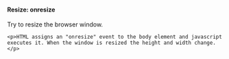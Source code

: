 <!DOCTYPE html>
<html>
<body onresize="myFunction()">

<h4>Resize: onresize</h4>

<p>Try to resize the browser window.</p>

<p id="demo"></p>

	<p>HTML assigns an "onresize" event to the body element and javascript executes it. When the window is resized the height and width change.</p>

<script>
function myFunction() {
    var w = window.outerWidth;
    var h = window.outerHeight;
    var txt = "Window size: width=" + w + ", height=" + h;
    document.getElementById("demo").innerHTML = txt;
}
</script>

</body>
</html>

